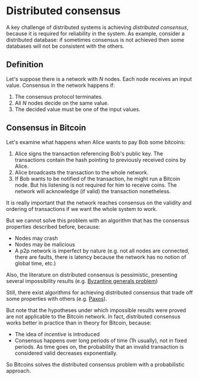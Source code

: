 # Distributed consensus

A key challenge of distributed systems is achieving *distributed consensus*, because it is required for reliability in the system.
As example, consider a distributed database: if sometimes consensus is not achieved then some databases will not be consistent with the others.

## Definition

Let's suppose there is a network with *N* nodes. Each node receives an input value. Consensus in the network happens if:

1. The consensus protocol terminates.
2. All *N* nodes decide on the same value.
3. The decided value must be one of the input values.

## Consensus in Bitcoin

Let's examine what happens when Alice wants to pay Bob some bitcoins:

1. Alice signs the transaction referencing Bob's public key. The transactions contain the hash pointing to previously received coins by Alice.
2. Alice broadcasts the transaction to the whole network.
3. If Bob wants to be notified of the transaction, he might run a Bitcoin node. But his listening is not required for him to receive coins. The network will acknowledge (if valid) the transaction nonetheless.

It is really important that the network reaches consensus on the validity and ordering of transactions if we want the whole system to work.

But we cannot solve this problem with an algorithm that has the consensus properties described before, because:

- Nodes may crash
- Nodes may be malicious
- A p2p network is imperfect by nature (e.g. not all nodes are connected, there are faults, there is latency because the network has no notion of global time, etc.)

Also, the literature on distributed consensus is pessimistic, presenting several impossibility results (e.g. [Byzantine generals problem](https://en.wikipedia.org/wiki/Byzantine_fault_tolerance#Byzantine_Generals'_Problem))

Still, there exist algorithms for achieving distributed consensus that trade off some properties with others (e.g. [Paxos](https://en.wikipedia.org/wiki/Paxos_(computer_science))).

But note that the hypotheses under which impossible results were proved are not applicable to the Bitcoin network. In fact, distributed consensus works better in practice than in theory for Bitcoin, because:

- The idea of *incentive* is introduced
- Consensus happens over long periods of time (1h usually), not in fixed periods. As time goes on, the probability that an invalid transaction is considered valid decreases exponentially.

So Bitcoins solves the distributed consensus problem with a probabilistic approach.